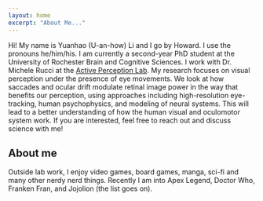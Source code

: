 ```yaml
---
layout: home
excerpt: "About Me..."
---
```


Hi! My name is Yuanhao (U-an-how) Li and I go by Howard. I use the pronouns he/him/his. I am currently a second-year PhD student at the University of Rochester Brain and Cognitive Sciences. I work with Dr. Michele Rucci at the [Active Perception Lab](https://aplab.bcs.rochester.edu/). My research focuses on visual perception under the presence of eye movements. We look at how saccades and ocular drift modulate retinal image power in the way that benefits our perception, using approaches including high-resolution eye-tracking, human psychophysics, and modeling of neural systems. This will lead to a better understanding of how the human visual and oculomotor system work. If you are interested, feel free to reach out and discuss science with me!

## About me

Outside lab work, I enjoy video games, board games, manga, sci-fi and many other nerdy nerd things. Recently I am into Apex Legend, Doctor Who, Franken Fran, and Jojolion (the list goes on).


  

